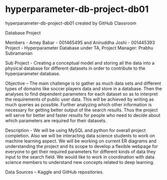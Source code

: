 # hyperparameter-db-project-db01
hyperparameter-db-project-db01 created by GitHub Classroom

Database Project

Members -  Amey Babar - 001465495 and Aniruddha Joshi - 001445393
Project - Hyperparameter Database under TA, Project Manager: Prabhu Subramanian

Sub Project - Creating a conceptual model and storing all the data into a physical database for different datasets in order to contribute to the hyperparameter database.

Objective – The main challenge is to gather as much data sets and different types of domains  like soccer players data and store in a database. Then the analyses to find dependent parameters for each dataset so as to interpret the requirements of public user data. This will be achieved by writing as much queries as possible. Further analyzing which other information is necessary for getting better output of the search results. Thus the project will serve for better and faster results for people who need to decide about which parameters are required for their datasets. 

Description - We will be using MySQL and python for overall project completion. Also we will be interacting data science students to work on machine learning aspect. We will be working on current ER diagrams and understanding the project and its scope to develop a flexible webpage for everyone to get their required parameters for different kinds of data they input to the search field. We would like to work in coordination with data science members to understand new concepts related to deep learning. 

Data Sources – Kaggle and GitHub repositories.
